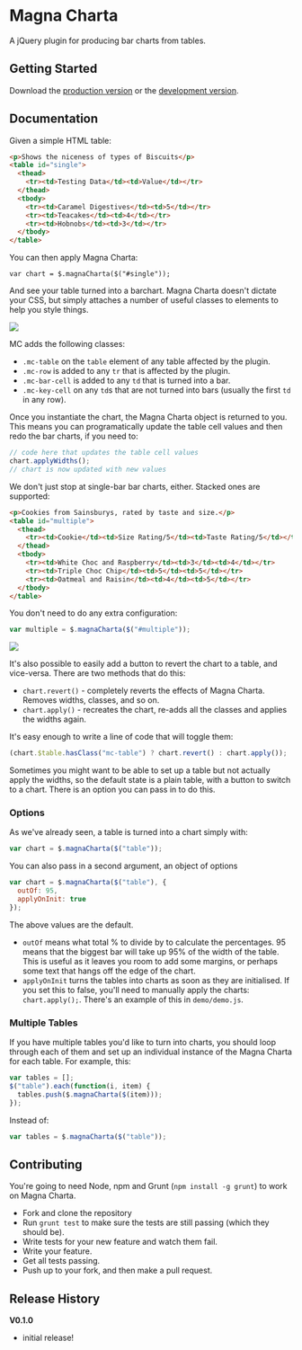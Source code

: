 # Magna Charta

A jQuery plugin for producing bar charts from tables.

## Getting Started
Download the [production version][min] or the [development version][max].

[min]: https://raw.github.com/alphagov/magna-charta/master/dist/magna-charta.min.js
[max]: https://raw.github.com/alphagov/magna-charta/master/dist/magna-charta.js

## Documentation

Given a simple HTML table:

```html
<p>Shows the niceness of types of Biscuits</p>
<table id="single">
  <thead>
    <tr><td>Testing Data</td><td>Value</td></tr>
  </thead>
  <tbody>
    <tr><td>Caramel Digestives</td><td>5</td></tr>
    <tr><td>Teacakes</td><td>4</td></tr>
    <tr><td>Hobnobs</td><td>3</td></tr>
  </tbody>
</table>
```

You can then apply Magna Charta:

```
var chart = $.magnaCharta($("#single"));
```

And see your table turned into a barchart. Magna Charta doesn't dictate your CSS, but simply attaches a number of useful classes to elements to help you style things.

![](http://cl.ly/image/3u460N2b382i/Screen%20Shot%202012-11-09%20at%2012.03.15.png)

MC adds the following classes:

- `.mc-table` on the `table` element of any table affected by the plugin.
- `.mc-row` is added to any `tr` that is affected by the plugin.
- `.mc-bar-cell` is added to any `td` that is turned into a bar.
- `.mc-key-cell` on any `td`s that are not turned into bars (usually the first `td` in any row).

Once you instantiate the chart, the Magna Charta object is returned to you. This means you can programatically update the table cell values and then redo the bar charts, if you need to:

```javascript
// code here that updates the table cell values
chart.applyWidths();
// chart is now updated with new values
```

We don't just stop at single-bar bar charts, either. Stacked ones are supported:

```html
<p>Cookies from Sainsburys, rated by taste and size.</p>
<table id="multiple">
  <thead>
    <tr><td>Cookie</td><td>Size Rating/5</td><td>Taste Rating/5</td></tr>
  </thead>
  <tbody>
    <tr><td>White Choc and Raspberry</td><td>3</td><td>4</td></tr>
    <tr><td>Triple Choc Chip</td><td>5</td><td>5</td></tr>
    <tr><td>Oatmeal and Raisin</td><td>4</td><td>5</td></tr>
  </tbody>
</table>
```

You don't need to do any extra configuration:

```javascript
var multiple = $.magnaCharta($("#multiple"));
```

![](http://cl.ly/image/2h061H2V3n35/Screen%20Shot%202012-11-09%20at%2012.26.03.png)

It's also possible to easily add a button to revert the chart to a table, and vice-versa. There are two methods that do this:

- `chart.revert()` - completely reverts the effects of Magna Charta. Removes widths, classes, and so on.
- `chart.apply()` - recreates the chart, re-adds all the classes and applies the widths again.

It's easy enough to write a line of code that will toggle them:

```javascript
(chart.$table.hasClass("mc-table") ? chart.revert() : chart.apply());
```

Sometimes you might want to be able to set up a table but not actually apply the widths, so the default state is a plain table, with a button to switch to a chart. There is an option you can pass in to do this.

### Options

As we've already seen, a table is turned into a chart simply with:

```javascript
var chart = $.magnaCharta($("table"));
```

You can also pass in a second argument, an object of options

```javascript
var chart = $.magnaCharta($("table"), {
  outOf: 95,
  applyOnInit: true
});
```

The above values are the default.

- `outOf` means what total % to divide by to calculate the percentages. 95 means that the biggest bar will take up 95% of the width of the table. This is useful as it leaves you room to add some margins, or perhaps some text that hangs off the edge of the chart.
- `applyOnInit` turns the tables into charts as soon as they are initialised. If you set this to false, you'll need to manually apply the charts: `chart.apply();`. There's an example of this in `demo/demo.js`.

### Multiple Tables

If you have multiple tables you'd like to turn into charts, you should loop through each of them and set up an individual instance of the Magna Charta for each table. For example, this:

```javascript
var tables = [];
$("table").each(function(i, item) {
  tables.push($.magnaCharta($(item)));
});
```

Instead of:

```javascript
var tables = $.magnaCharta($("table"));
```

## Contributing

You're going to need Node, npm and Grunt (`npm install -g grunt`) to work on Magna Charta.

- Fork and clone the repository
- Run `grunt test` to make sure the tests are still passing (which they should be).
- Write tests for your new feature and watch them fail.
- Write your feature.
- Get all tests passing.
- Push up to your fork, and then make a pull request.

## Release History

__V0.1.0__
- initial release!
